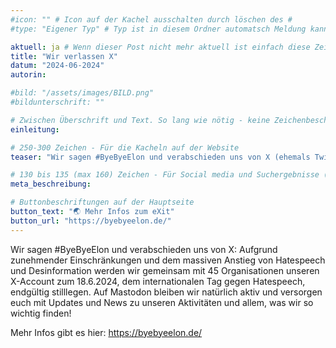 ```yaml
---
#icon: "" # Icon auf der Kachel ausschalten durch löschen des #
#type: "Eigener Typ" # Typ ist in diesem Ordner automatsch Meldung kann aber hier überschrieben werden z.B. mit "Veröffentlichung" - der Typ erscheint in der Kachel

aktuell: ja # Wenn dieser Post nicht mehr aktuell ist einfach diese Zeile mit # auskommentieren
title: "Wir verlassen X"
datum: "2024-06-2024"
autorin: 

#bild: "/assets/images/BILD.png"
#bildunterschrift: ""

# Zwischen Überschrift und Text. So lang wie nötig - keine Zeichenbeschränkung
einleitung: 

# 250-300 Zeichen - Für die Kacheln auf der Website
teaser: "Wir sagen #ByeByeElon und verabschieden uns von X (ehemals Twitter)"

# 130 bis 135 (max 160) Zeichen - Für Social media und Suchergebnisse (also extern)
meta_beschreibung: 

# Buttonbeschriftungen auf der Hauptseite
button_text: "🌏 Mehr Infos zum eXit"
button_url: "https://byebyeelon.de/"
---
```

Wir sagen #ByeByeElon und verabschieden uns von X: Aufgrund zunehmender Einschränkungen und dem massiven Anstieg von Hatespeech und Desinformation werden wir gemeinsam mit 45 Organisationen unseren X-Account zum 18.6.2024, dem internationalen Tag gegen Hatespeech, endgültig stilllegen. Auf Mastodon bleiben wir natürlich aktiv und versorgen euch mit Updates und News zu unseren Aktivitäten und allem, was wir so wichtig finden!

Mehr Infos gibt es hier: https://byebyeelon.de/
